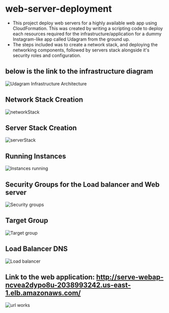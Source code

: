# web-server-deployment
- This project deploy web servers for a highly available web app using CloudFormation. This was created by writing a scripting code to deploy each resources required for the infrastructure/application for a dummy Instagram-like app called Udagram from the ground up.
- The steps included was to create a network stack, and deploying the networking components, followed by servers stack alongside it's security roles and configuration.

## below is the link to the infrastructure diagram
![Udagram Infrastructure Architecture](https://user-images.githubusercontent.com/60348108/174415448-704381ba-c374-4f4b-963d-3ddd850716b1.png)


## Network Stack Creation
![networkStack](https://user-images.githubusercontent.com/60348108/174414741-f1811018-fc96-46b6-948b-449b05ff9e49.png)

## Server Stack Creation
![serverStack](https://user-images.githubusercontent.com/60348108/174414746-53caca18-d505-40c4-972b-75adf3477561.png)

## Running Instances
![Instances running](https://user-images.githubusercontent.com/60348108/174414747-60907977-27c0-4d02-94bc-48797281b0f0.png)

## Security Groups for the Load balancer and Web server
![Security groups](https://user-images.githubusercontent.com/60348108/174414751-6bf52082-aef5-4f61-bf14-e65ba30e2afe.png)

## Target Group
![Target group](https://user-images.githubusercontent.com/60348108/174414752-cb54f542-0045-4595-86a3-74d4afb26e58.png)

## Load Balancer DNS
![Load balancer](https://user-images.githubusercontent.com/60348108/174414754-ca17c822-c734-48a6-a220-8f2cd05d767d.png)

## Link to the web application: http://serve-webap-ncvea2dypo8u-2038993242.us-east-1.elb.amazonaws.com/
![url works](https://user-images.githubusercontent.com/60348108/174414757-7a78b741-caa6-4db3-9eb0-5e500f3b7d65.png)
